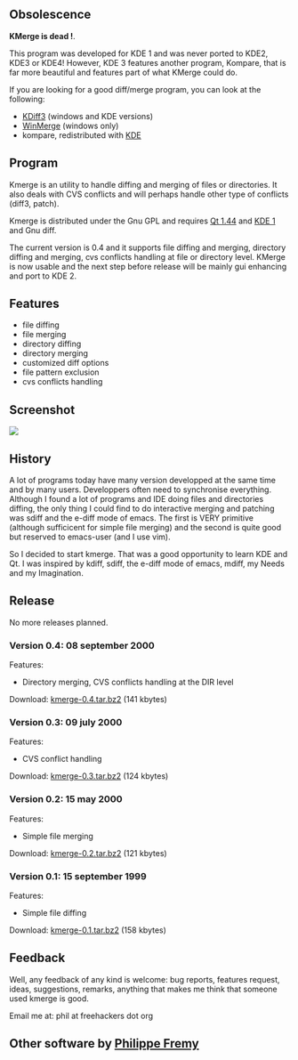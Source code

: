 ## Obsolescence

**KMerge is dead !**.

This program was developed for KDE 1 and was never ported to KDE2, KDE3
or KDE4! However, KDE 3 features another program, Kompare, that is far
more beautiful and features part of what KMerge could do.

If you are looking for a good diff/merge program, you can look at the
following:

-   [KDiff3](http://kdiff3.sf.net) (windows and KDE versions)
-   [WinMerge](http://winmerge.sf.net) (windows only)
-   kompare, redistributed with [KDE](http://www.kde.org)

## Program

Kmerge is an utility to handle diffing and merging of files or
directories. It also deals with CVS conflicts and will perhaps handle
other type of conflicts (diff3, patch).

Kmerge is distributed under the Gnu GPL and requires [Qt 1.44](http://www.trolltech.com)
and [KDE 1](http://www.kde.org) and Gnu diff.

The current version is 0.4 and it supports file diffing and merging,
directory diffing and merging, cvs conflicts handling at file or
directory level. KMerge is now usable and the next step before release
will be mainly gui enhancing and port to KDE 2.

## Features

-   file diffing
-   file merging
-   directory diffing
-   directory merging
-   customized diff options
-   file pattern exclusion
-   cvs conflicts handling

## Screenshot

![](http://www.freehackers.org/media/bluebird/kmerge/kmerge-shot.png)

## History

A lot of programs today have many version developped at the same time
and by many users. Developpers often need to synchronise everything.
Although I found a lot of programs and IDE doing files and directories
diffing, the only thing I could find to do interactive merging and
patching was sdiff and the e-diff mode of emacs. The first is VERY
primitive (although sufficicent for simple file merging) and the second
is quite good but reserved to emacs-user (and I use vim).

So I decided to start kmerge. That was a good opportunity to learn KDE
and Qt. I was inspired by kdiff, sdiff, the e-diff mode of emacs, mdiff,
my Needs and my Imagination.

## Release

No more releases planned.

### Version 0.4: 08 september 2000

Features:

-   Directory merging, CVS conflicts handling at the DIR level

Download:
[kmerge-0.4.tar.bz2](http://www.freehackers.org/media/bluebird/kmerge/kmerge-0.4.tar.bz2)
(141 kbytes)

### Version 0.3: 09 july 2000

Features:

-   CVS conflict handling

Download:
[kmerge-0.3.tar.bz2](http://www.freehackers.org/media/bluebird/kmerge/kmerge-0.3.tar.bz2)
(124 kbytes)

### Version 0.2: 15 may 2000

Features:

-   Simple file merging

Download:
[kmerge-0.2.tar.bz2](http://www.freehackers.org/media/bluebird/kmerge/kmerge-0.2.tar.bz2)
(121 kbytes)

### Version 0.1: 15 september 1999

Features:

-   Simple file diffing

Download:
[kmerge-0.1.tar.bz2](http://www.freehackers.org/media/bluebird/kmerge/kmerge-0.1.tar.bz2)
(158 kbytes)

## Feedback

Well, any feedback of any kind is welcome: bug reports, features
request, ideas, suggestions, remarks, anything that makes me think that
someone used kmerge is good.

Email me at: phil at freehackers dot org

## Other software by [Philippe Fremy](https://github.com/bluebird75/)

